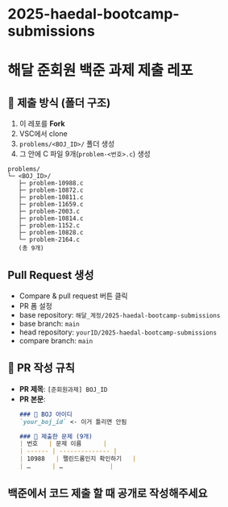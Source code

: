 # 2025-haedal-bootcamp-submissions

# 해달 준회원 백준 과제 제출 레포

## 📁 제출 방식 (폴더 구조)
1. 이 레포를 **Fork**
2. VSC에서 clone
3. `problems/<BOJ_ID>/` 폴더 생성  
4. 그 안에 C 파일 9개(`problem-<번호>.c`) 생성

```text
problems/
└─ <BOJ_ID>/
   ├─ problem-10988.c
   ├─ problem-10872.c
   ├─ problem-10811.c
   ├─ problem-11659.c
   ├─ problem-2003.c
   ├─ problem-10814.c
   ├─ problem-1152.c
   ├─ problem-10828.c
   └─ problem-2164.c
   (총 9개)
```

## Pull Request 생성
- Compare & pull request 버튼 클릭
- PR 폼 설정
- base repository: `해달_계정/2025-haedal-bootcamp-submissions`
- base branch: `main`
- head repository: `yourID/2025-haedal-bootcamp-submissions`
- compare branch: `main`


## 📌 PR 작성 규칙
- **PR 제목**: `[준회원과제] BOJ_ID`  
- **PR 본문**:
  ```markdown
  ### 👤 BOJ 아이디
  `your_boj_id` <- 이거 틀리면 안됨 

  ### 📒 제출한 문제 (9개)
  | 번호   | 문제 이름      |
  | ------ | -------------- |
  | 10988   | 팰린드롬인지 확인하기   |
  | …      | …             |


## 백준에서 코드 제출 할 때 **공개**로 작성해주세요 
